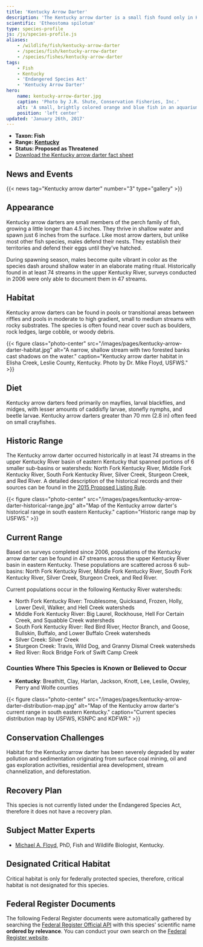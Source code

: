 ```yaml
---
title: 'Kentucky Arrow Darter'
description: 'The Kentucky arrow darter is a small fish found only in Kentucky. It is currently protected as a threatened species under the Endangered Species Act.'
scientific: 'Etheostoma spilotum'
type: species-profile
js: /js/species-profile.js
aliases:
    - /wildlife/fish/kentucky-arrow-darter
    - /species/fish/kentucky-arrow-darter
    - /species/fishes/kentucky-arrow-darter
tags:
    - Fish
    - Kentucky
    - 'Endangered Species Act'
    - 'Kentucky Arrow Darter'
hero:
    name: kentucky-arrow-darter.jpg
    caption: 'Photo by J.R. Shute, Conservation Fisheries, Inc.'
    alt: 'A small, brightly colored orange and blue fish in an aquarium.'
    position: 'left center'
updated: 'January 26th, 2017'
---
```


- **Taxon: Fish**
- **Range: [Kentucky](/kentucky)**
- **Status: Proposed as Threatened**
- [Download the Kentucky arrow darter fact sheet](/pdf/fact-sheet/kentucky-arrow-darter.pdf)

## News and Events
{{< news tag="Kentucky arrow darter" number="3" type="gallery" >}}

## Appearance
Kentucky arrow darters are small members of the perch family of fish, growing a little longer than 4.5 inches. They thrive in shallow water and spawn just 6 inches from the surface. Like most arrow darters, but unlike most other fish species, males defend their nests. They establish their territories and defend their eggs until they’ve hatched.

During spawning season, males become quite vibrant in color as the species dash around shallow water in an elaborate mating ritual. Historically found in at least 74 streams in the upper Kentucky River, surveys conducted in 2006 were only able to document them in 47 streams.

## Habitat
Kentucky arrow darters can be found in pools or transitional areas between riffles and pools in moderate to high gradient, small to medium streams with rocky substrates. The species is often found near cover such as boulders, rock ledges, large cobble, or woody debris.

{{< figure class="photo-center" src="/images/pages/kentucky-arrow-darter-habitat.jpg" alt="A narrow, shallow stream with two forested banks cast shadows on the water." caption="Kentucky arrow darter habitat in Elisha Creek, Leslie County, Kentucky. Photo by Dr. Mike Floyd, USFWS." >}}

## Diet
Kentucky arrow darters feed primarily on mayflies, larval blackflies, and midges, with lesser amounts of caddisfly larvae, stonefly nymphs, and beetle larvae. Kentucky arrow darters greater than 70 mm (2.8 in) often feed on small crayfishes.

## Historic Range
The Kentucky arrow darter occurred historically in at least 74 streams in the upper Kentucky River basin of eastern Kentucky that spanned portions of 6 smaller sub-basins or watersheds: North Fork Kentucky River, Middle Fork Kentucky River, South Fork Kentucky River, Silver Creek, Sturgeon Creek, and Red River. A detailed description of the historical records and their sources can be found in the [2015 Proposed Listing Rule](https://www.gpo.gov/fdsys/pkg/FR-2015-10-08/pdf/2015-25278.pdf).

{{< figure class="photo-center" src="/images/pages/kentucky-arrow-darter-historical-range.jpg" alt="Map of the Kentucky arrow darter's historical range in south eastern Kentucky." caption="Historic range map by USFWS." >}}

## Current Range
Based on surveys completed since 2006, populations of the Kentucky arrow darter can be found in 47 streams across the upper Kentucky River basin in eastern Kentucky. These populations are scattered across 6 sub-basins: North Fork Kentucky River, Middle Fork Kentucky River, South Fork Kentucky River, Silver Creek, Sturgeon Creek, and Red River.

Current populations occur in the following Kentucky River watersheds:

- North Fork Kentucky River: Troublesome, Quicksand, Frozen, Holly, Lower Devil, Walker, and Hell Creek watersheds
- Middle Fork Kentucky River: Big Laurel, Rockhouse, Hell For Certain Creek, and Squabble Creek watersheds
- South Fork Kentucky River: Red Bird River, Hector Branch, and Goose, Bullskin, Buffalo, and Lower Buffalo Creek watersheds
- Silver Creek: Silver Creek
- Sturgeon Creek: Travis, Wild Dog, and Granny Dismal Creek watersheds
- Red River: Rock Bridge Fork of Swift Camp Creek

### Counties Where This Species is Known or Believed to Occur

 - **Kentucky**: Breathitt, Clay, Harlan, Jackson, Knott, Lee, Leslie, Owsley, Perry and Wolfe counties

{{< figure class="photo-center" src="/images/pages/kentucky-arrow-darter-distribution-map.jpg" alt="Map of the Kentucky arrow darter's current range in south eastern Kentucky." caption="Current species distribution map by USFWS, KSNPC and KDFWR." >}}

## Conservation Challenges
Habitat for the Kentucky arrow darter has been severely degraded by water pollution and sedimentation originating from surface coal mining, oil and gas exploration activities, residential area development, stream channelization, and deforestation.

## Recovery Plan
This species is not currently listed under the Endangered Species Act, therefore it does not have a recovery plan.

## Subject Matter Experts
- [Michael A. Floyd](mailto:mike_floyd@fws.gov?subject=Kentucky+arrow+darter), PhD, Fish and Wildlife Biologist, Kentucky.

## Designated Critical Habitat
Critical habitat is only for federally protected species, therefore, critical habitat is not designated for this species.

## Federal Register Documents

The following Federal Register documents were automatically gathered by searching the [Federal Register Official API](https://www.federalregister.gov/blog/learn/developers) with this species' scientific name **ordered by relevance**. You can conduct your own search on the [Federal Register website](https://www.federalregister.gov/articles/search).
